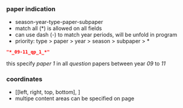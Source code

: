 ### paper indication

- season-year-type-paper-subpaper
- match all (\*) is allowed on all fields
- can use dash (\-) to match year periods, will be unfold in program
- priority: type > paper > year > season > subpaper > \*

```json
"*_09-11_qp_1_*"
```

this specify _paper 1_ in all _question_ papers between year _09_
to _11_

### coordinates

- [[left, right, top, bottom], ]
- multipe content areas can be specified on page
